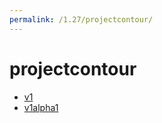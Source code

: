 ```yaml
---
permalink: /1.27/projectcontour/
---
```


# projectcontour



* [v1](v1/index.md)
* [v1alpha1](v1alpha1/index.md)